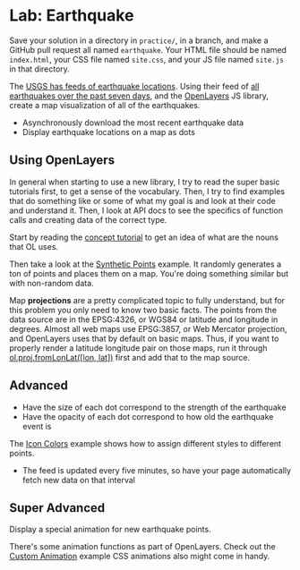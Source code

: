 # Lab: Earthquake

Save your solution in a directory in `practice/`, in a branch, and make a GitHub pull request all named `earthquake`.
Your HTML file should be named `index.html`, your CSS file named `site.css`, and your JS file named `site.js` in that directory.

The [USGS has feeds of earthquake locations](http://earthquake.usgs.gov/earthquakes/feed/v1.0/geojson.php).
Using their feed of [all earthquakes over the past seven days](http://earthquake.usgs.gov/earthquakes/feed/v1.0/summary/all_week.geojson), and the [OpenLayers](http://openlayers.org) JS library, create a map visualization of all of the earthquakes.

* Asynchronously download the most recent earthquake data
* Display earthquake locations on a map as dots

## Using OpenLayers

In general when starting to use a new library, I try to read the super basic tutorials first, to get a sense of the vocabulary.
Then, I try to find examples that do something like or some of what my goal is and look at their code and understand it.
Then, I look at API docs to see the specifics of function calls and creating data of the correct type.

Start by reading the [concept tutorial](http://openlayers.org/en/latest/doc/tutorials/concepts.html) to get an idea of what are the nouns that OL uses.

Then take a look at the [Synthetic Points](http://openlayers.org/en/latest/examples/synthetic-points.html) example.
It randomly generates a ton of points and places them on a map.
You're doing something similar but with non-random data.

Map **projections** are a pretty complicated topic to fully understand, but for this problem you only need to know two basic facts.
The points from the data source are in the EPSG:4326, or WGS84 or latitude and longitude in degrees.
Almost all web maps use EPSG:3857, or Web Mercator projection, and OpenLayers uses that by default on basic maps.
Thus, if you want to properly render a latitude longitude pair on those maps, run it through [ol.proj.fromLonLat([lon, lat])](http://openlayers.org/en/latest/apidoc/ol.proj.html#.fromLonLat) first and add that to the map source.

## Advanced

* Have the size of each dot correspond to the strength of the earthquake
* Have the opacity of each dot correspond to how old the earthquake event is

The [Icon Colors](http://openlayers.org/en/latest/examples/icon-color.html) example shows how to assign different styles to different points.

* The feed is updated every five minutes, so have your page automatically fetch new data on that interval

## Super Advanced

Display a special animation for new earthquake points.

There's some animation functions as part of OpenLayers.
Check out the [Custom Animation](http://openlayers.org/en/latest/examples/feature-animation.html) example
CSS animations also might come in handy.